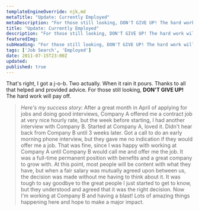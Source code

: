```yaml
---
templateEngineOverride: njk,md
metaTitle: "Update: Currently Employed"
metaDescription: "For those still looking, DON'T GIVE UP! The hard work will pay off."
title: "Update: Currently Employed"
description: "For those still looking, DON'T GIVE UP! The hard work will pay off."
featuredImg: 
subHeading: "For those still looking, DON'T GIVE UP! The hard work will pay off."
tags: ['Job Search', 'Employed']
date: 2011-07-15T23:00Z
updated:
published: true
---
```


<div class="col-start-3 col-end-9">

That's right, I got a j-o-b. Two actually. When it rain it pours. Thanks to all that helped and provided advice. For those still looking, **DON'T GIVE UP!** The hard work will pay off.

> _Here's my success story:_ After a great month in April of applying for jobs and doing good interviews, Company A offered me a contract job at very nice hourly rate, but the week before starting, I had another interview with Company B. Started at Company A, loved it. Didn't hear back from Company B until 3 weeks later. Got a call to do an early morning phone interview, but they gave me no indication if they would offer me a job. That was fine, since I was happy with working at Company A until Company B would call me and offer me the job. It was a full-time permanent position with benefits and a great company to grow with. At this point, most people will be content with what they have, but when a fair salary was mutually agreed upon between us, the decision was made without me having to think about it. It was tough to say goodbye to the great people I just started to get to know, but they understood and agreed that it was the right decision. Now I'm working at Company B and having a blast! Lots of amazing things happening here and hope to make a major impact.

</div>